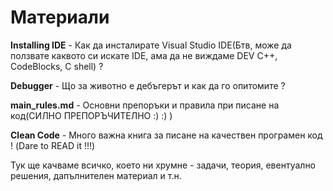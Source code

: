 # Материали

**Installing IDE** - Как да инсталирате Visual Studio IDE(Бтв, може да ползвате каквото си искате IDE, ама да не виждаме DEV C++, CodeBlocks, C shell) ?

**Debugger** - Що за животно е дебъгерът и как да го опитомите ?

**main_rules.md** - Основни препоръки и правила при писане на код(СИЛНО ПРЕПОРЪЧИТЕЛНО :) :) )

**Clean Code** - Mного важна книга за писане на качествен програмен код ! (Dare to READ it !!!)

Тук ще качваме всичко, което ни хрумне - задачи, теория, евентуално решения, дапълнителен материал и т.н.
